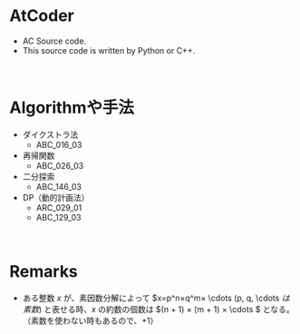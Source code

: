 # AtCoder
- AC Source code.
- This source code is written by Python or C++.

<br>

# Algorithmや手法
- ダイクストラ法
    - ABC_016_03
- 再帰関数
    - ABC_026_03
- 二分探索
    - ABC_146_03
- DP（動的計画法）
    - ARC_029_01
    - ABC_129_03

<br>

# Remarks
- ある整数 $x$ が、素因数分解によって $x=p^n×q^m× \cdots (p, q, \cdots $は素数)$ と表せる時、$x$ の約数の個数は $(n + 1) × (m + 1) × \cdots $ となる。（素数を使わない時もあるので、$+1$）